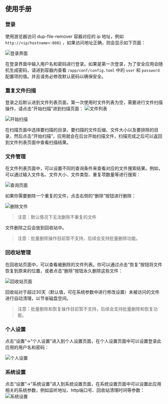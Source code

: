 ## 使用手册

### 登录

使用游览器访问 dup-file-remover 容器对应的 ip 地址，例如 `http://<ip/hostname>:8081` ，如果访问地址正确，则会显示如下页面：

![登录界面](./images/login_cn.png)

在登录界面中输入用户名和密码进行登录。如果是第一次登录，为了安全应用会随机生成密码，请进到容器内查看 `/app/conf/config.toml` 中的 `user` 和 `password` 配置项的值。并且请务必修改默认密码以确保安全。

### 重复文件扫描

登录之后默认进到文件列表页面，第一次使用时文件列表为空，需要进行文件扫描操作，请点击“开始扫描”进到扫描页面：
![文件列表](./images/empty_filelist_cn.png)

![开始扫描](./images/scan_file_cn.png)

在扫描页面中选择要扫描的目录、要扫描的文件后缀、文件大小以及要排除的目录，然后点击“开始扫描”，应用就会在后台开始扫描文件，扫描完成之后可以返回到文件列表页面中查看扫描结果。

### 文件管理

在文件列表页面中，可以设置不同的查询条件来查看对应的文件搜索结果。例如，可以通过输入文件名、文件大小、文件类型、重复项数量等进行搜索：

![查询页面](./images/filelist_search_cn.png)

如果你需要删除一个重复的文件，点击右侧的“删除”按钮进行删除：

![删除文件](./images/delete_file_cn.png)

> 注意：默认情况下无法删除不重复的文件

文件删除之后会放到回收站中。

> 注意：批量删除操作目前暂不支持，后续会支持批量删除功能。

### 回收站管理

在回收站页面中，可以查看被删除的文件列表。你可以通过点击“恢复”按钮将文件恢复到原来的位置，或者点击“删除”按钮永久删除这些文件：

![回收站页面](./images/trash_list_cn.png)

回收站对于超过30天（默认值，可在系统参数中进行修改设置）未被访问的文件进行自动清理，以节省磁盘空间。


> 注意：批量删除和恢复操作目前暂不支持，后续会支持批量删除和恢复功能。

### 个人设置

点击“设置”->“个人设置”进入到个人设置页面，在个人设置页面中可以设置登录此应用的用户名和密码：

![个人设置](./images/account_settings_cn.png)

### 系统设置

点击“设置”->“系统设置”进入到系统设置页面，在系统设置页面中可以设置此应用相关的系统参数，例如监听地址、http端口号、回收站清理时间等参数：
![系统设置](./images/system_settings_cn.png)
